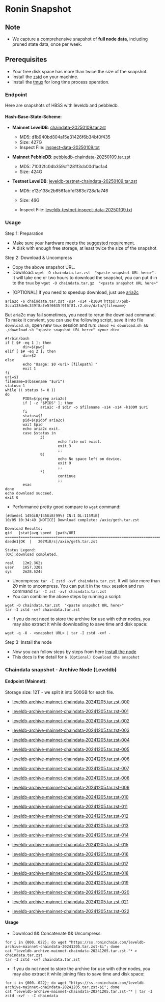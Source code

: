 # Ronin Snapshot

## Note
- We capture a comprehensive snapshot of **full node data**, including pruned state data, once per week.

## Prerequisites
- Your free disk space has more than twice the size of the snapshot.
- Install the [zstd](https://github.com/facebook/zstd) on your machine.
- Install the [tmux](https://github.com/tmux/tmux/wiki/Installing) for long time process operation.


### Endpoint

Here are snapshots of HBSS with leveldb and pebbledb.

#### Hash-Base-State-Scheme:

- **Mainnet LevelDB**: [chaindata-20250109.tar.zst](https://pub-3cca138de6c349f8afe5f6635f9f6f81.r2.dev/data/chaindata-20250109.tar.zst)
  - MD5: d1b940bd804a15e31426f6b34bf0f435
  - Size: 427G
  - Inspect File: [inspect-data-20250109.txt](https://pub-3cca138de6c349f8afe5f6635f9f6f81.r2.dev/data/inspect-data-20250109.txt)

- **Mainnet PebbleDB**: [pebbledb-chaindata-20250109.tar.zst](https://pub-3cca138de6c349f8afe5f6635f9f6f81.r2.dev/data/pebbledb-chaindata-20250109.tar.zst)
  - MD5: 71032fc04b359cf1281f3cb00d1ac1a4
  - Size: 424G


- **Testnet LevelDB**: [leveldb-testnet-chaindata-20250109.tar.zst](https://pub-3cca138de6c349f8afe5f6635f9f6f81.r2.dev/data/leveldb-testnet-chaindata-20250109.tar.zst)
  - MD5: e12e138c2b6561abfdf363c728a1a746
  - Size: 46G

  - Inspect File: [leveldb-testnet-inspect-data-20250109.txt](https://pub-3cca138de6c349f8afe5f6635f9f6f81.r2.dev/data/leveldb-testnet-inspect-data-20250109.txt)
  



### Usage

Step 1: Preparation
- Make sure your hardware meets the [suggested requirement](https://docs.roninchain.com/validators/setup/overview#hardware-requirements).
- A disk with enough free storage, at least twice the size of the snapshot.

Step 2: Download & Uncompress
- Copy the above snapshot URL.
- Download:  `wget -O chaindata.tar.zst  "<paste snapshot URL here>"` . It will take one or two hours to download the snapshot, you can put it in to the `tmux` by `wget -O chaindata.tar.gz  "<paste snapshot URL here>"`


* [OPTIONAL] If you need to speedup download, just use [aria2c](https://github.com/aria2/aria2)
```
aria2c -o chaindata.tar.zst -s14 -x14 -k100M https://pub-3cca138de6c349f8afe5f6635f9f6f81.r2.dev/data/{filename}
```

But aria2c may fail sometimes, you need to rerun the download command. To make it convient, you can use the following script, save it into file `download.sh`, open new `tmux` session and run: `chmod +x download.sh && ./download.sh "<paste snapshot URL here>" <your dir>`
```
#!/bin/bash
if [ $# -eq 1 ]; then
        dir=$(pwd)
elif [ $# -eq 2 ]; then
        dir=$2
else
        echo "Usage: $0 <uri> [filepath] "
        exit 1
fi
uri=$1
filename=$(basename "$uri")
status=-1
while (( status != 0 ))
do
        PIDS=$(pgrep aria2c)
        if [ -z "$PIDS" ]; then
                aria2c -d $dir -o $filename -s14 -x14 -k100M $uri
        fi
        status=$?
        pid=$(pidof aria2c)
        wait $pid
        echo aria2c exit.
        case $status in
                3)
                        echo file not exist.
                        exit 3
                        ;;
                9)
                        echo No space left on device.
                        exit 9
                        ;;
                *)
                        continue
                        ;;
        esac
done
echo download succeed.
exit 0
```

- Performance pretty good compare to `wget` command:

```
[#daede1 145GiB/145GiB(99%) CN:1 DL:115MiB]
10/05 10:34:40 [NOTICE] Download complete: /axie/geth.tar.zst

Download Results:
gid   |stat|avg speed  |path/URI
======+====+===========+=======================================================
daede1|OK  |   207MiB/s|/axie/geth.tar.zst

Status Legend:
(OK):download completed.

real    12m2.862s
user    1m57.320s
sys     2m28.624s
```

- Uncompress: `tar -I zstd -xvf chaindata.tar.zst`. It will take more than 20 min to uncompress. You can put it in the `tmux` session and run command `tar -I zst -xvf chaindata.tar.zst`
- You can combine the above steps by running a script:

```
wget -O chaindata.tar.zst  "<paste snapshot URL here>"
tar -I zstd -xvf chaindata.tar.zst
```


- If you do not need to store the archive for use with other nodes, you may also extract it while downloading to save time and disk space:
```
wget -q -O - <snapshot URL> | tar -I zstd -xvf -
```


Step 3: Install the node
- Now you can follow steps by steps from here [Install the node ](https://docs.roninchain.com/rpc/mainnet-rpc)
- This docs is the detail for `6.(Optional) Download the snapshot`


### Chaindata snapshot - Archive Node (Leveldb)
#### Endpoint (Mainnet):

Storage size: 12T - we split it into 500GB for each file.


- [leveldb-archive-mainnet-chaindata-20241205.tar.zst-000](https://ss.roninchain.com/leveldb-archive-mainnet-chaindata-20241205.tar.zst-000)

- [leveldb-archive-mainnet-chaindata-20241205.tar.zst-001](https://ss.roninchain.com/leveldb-archive-mainnet-chaindata-20241205.tar.zst-001)

- [leveldb-archive-mainnet-chaindata-20241205.tar.zst-002](https://ss.roninchain.com/leveldb-archive-mainnet-chaindata-20241205.tar.zst-002)

- [leveldb-archive-mainnet-chaindata-20241205.tar.zst-003](https://ss.roninchain.com/leveldb-archive-mainnet-chaindata-20241205.tar.zst-003)

- [leveldb-archive-mainnet-chaindata-20241205.tar.zst-004](https://ss.roninchain.com/leveldb-archive-mainnet-chaindata-20241205.tar.zst-004)

- [leveldb-archive-mainnet-chaindata-20241205.tar.zst-005](https://ss.roninchain.com/leveldb-archive-mainnet-chaindata-20241205.tar.zst-005)

- [leveldb-archive-mainnet-chaindata-20241205.tar.zst-006](https://ss.roninchain.com/leveldb-archive-mainnet-chaindata-20241205.tar.zst-006)

- [leveldb-archive-mainnet-chaindata-20241205.tar.zst-007](https://ss.roninchain.com/leveldb-archive-mainnet-chaindata-20241205.tar.zst-007)

- [leveldb-archive-mainnet-chaindata-20241205.tar.zst-008](https://ss.roninchain.com/leveldb-archive-mainnet-chaindata-20241205.tar.zst-008)

- [leveldb-archive-mainnet-chaindata-20241205.tar.zst-009](https://ss.roninchain.com/leveldb-archive-mainnet-chaindata-20241205.tar.zst-009)

- [leveldb-archive-mainnet-chaindata-20241205.tar.zst-010](https://ss.roninchain.com/leveldb-archive-mainnet-chaindata-20241205.tar.zst-010)

- [leveldb-archive-mainnet-chaindata-20241205.tar.zst-011](https://ss.roninchain.com/leveldb-archive-mainnet-chaindata-20241205.tar.zst-011)

- [leveldb-archive-mainnet-chaindata-20241205.tar.zst-012](https://ss.roninchain.com/leveldb-archive-mainnet-chaindata-20241205.tar.zst-012)

- [leveldb-archive-mainnet-chaindata-20241205.tar.zst-013](https://ss.roninchain.com/leveldb-archive-mainnet-chaindata-20241205.tar.zst-013)

- [leveldb-archive-mainnet-chaindata-20241205.tar.zst-014](https://ss.roninchain.com/leveldb-archive-mainnet-chaindata-20241205.tar.zst-014)

- [leveldb-archive-mainnet-chaindata-20241205.tar.zst-015](https://ss.roninchain.com/leveldb-archive-mainnet-chaindata-20241205.tar.zst-015)

- [leveldb-archive-mainnet-chaindata-20241205.tar.zst-016](https://ss.roninchain.com/leveldb-archive-mainnet-chaindata-20241205.tar.zst-016)

- [leveldb-archive-mainnet-chaindata-20241205.tar.zst-017](https://ss.roninchain.com/leveldb-archive-mainnet-chaindata-20241205.tar.zst-017)

- [leveldb-archive-mainnet-chaindata-20241205.tar.zst-018](https://ss.roninchain.com/leveldb-archive-mainnet-chaindata-20241205.tar.zst-018)

- [leveldb-archive-mainnet-chaindata-20241205.tar.zst-019](https://ss.roninchain.com/leveldb-archive-mainnet-chaindata-20241205.tar.zst-019)

- [leveldb-archive-mainnet-chaindata-20241205.tar.zst-020](https://ss.roninchain.com/leveldb-archive-mainnet-chaindata-20241205.tar.zst-020)

- [leveldb-archive-mainnet-chaindata-20241205.tar.zst-021](https://ss.roninchain.com/leveldb-archive-mainnet-chaindata-20241205.tar.zst-021)

- [leveldb-archive-mainnet-chaindata-20241205.tar.zst-022](https://ss.roninchain.com/leveldb-archive-mainnet-chaindata-20241205.tar.zst-022)




#### Usage
- Download && Concatenate && Uncompress:

```shell
for i in {000..022}; do wget "https://ss.roninchain.com/leveldb-archive-mainnet-chaindata-20241205.tar.zst-$i"; done
cat "leveldb-archive-mainnet-chaindata-20241205.tar.zst-"* > chaindata.tar.zst
tar -I zstd -xvf chaindata.tar.zst
```

- If you do not need to store the archive for use with other nodes, you may also extract it while joining files to save time and disk space:

```shell
for i in {000..022}; do wget "https://ss.roninchain.com/leveldb-archive-mainnet-chaindata-20241205.tar.zst-$i"; done
cat "leveldb-archive-mainnet-chaindata-20241205.tar.zst-"* | tar -I zstd -xvf - -C chaindata
```

